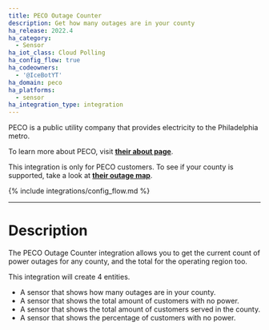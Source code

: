 ```yaml
---
title: PECO Outage Counter
description: Get how many outages are in your county
ha_release: 2022.4
ha_category:
  - Sensor
ha_iot_class: Cloud Polling
ha_config_flow: true
ha_codeowners:
  - '@IceBotYT'
ha_domain: peco
ha_platforms:
  - sensor
ha_integration_type: integration
---
```


PECO is a public utility company that provides electricity to the Philadelphia metro.

To learn more about PECO, visit [**their about page**](https://www.peco.com/AboutUs/Pages/Default.aspx).

<div class='note'>

This integration is only for PECO customers. To see if your county is supported, take a look at [**their outage map**](https://www.peco.com/Outages/CheckOutageStatus/Pages/OutageMap.aspx).

</div>

{% include integrations/config_flow.md %}

---

# Description

The PECO Outage Counter integration allows you to get the current count of power outages for any county, and the total for the operating region too.

This integration will create 4 entities.

- A sensor that shows how many outages are in your county.
- A sensor that shows the total amount of customers with no power.
- A sensor that shows the total amount of customers served in the county.
- A sensor that shows the percentage of customers with no power.
